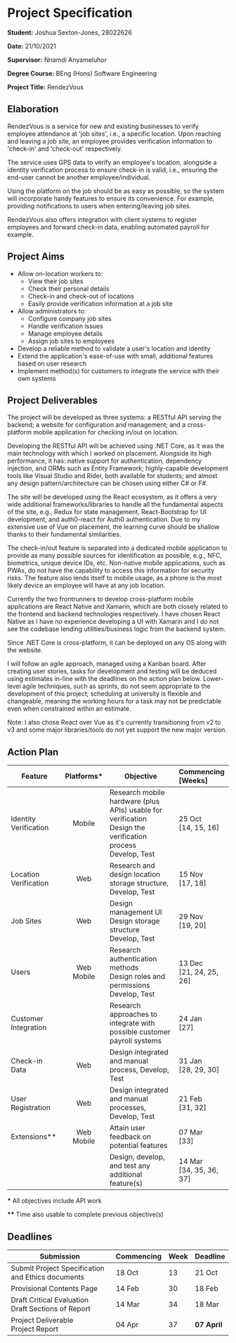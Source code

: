 # Project Specification

**Student:** Joshua Sexton-Jones, 28022626

**Date:** 21/10/2021

**Supervisor:** Nnamdi Anyameluhor

**Degree Course:** BEng (Hons) Software Engineering

**Project Title:** RendezVous

## Elaboration

RendezVous is a service for new and existing businesses to
verify employee attendance at 'job sites', i.e., a specific
location. Upon reaching and leaving a job site, an employee
provides verification information to 'check-in' and
'check-out' respectively.

The service uses GPS data to verify an employee's location,
alongside a identity verification process to ensure check-in
is valid, i.e., ensuring the end-user cannot be another
employee/individual.

Using the platform on the job should be as easy as possible,
so the system will incorporate handy features to ensure its
convenience. For example, providing notifications to users
when entering/leaving job sites.

RendezVous also offers integration with client systems to
register employees and forward check-in data, enabling
automated payroll for example.

## Project Aims

- Allow on-location workers to:
  - View their job sites
  - Check their personal details
  - Check-in and check-out of locations
  - Easily provide verification information at a job site
- Allow administrators to:
  - Configure company job sites
  - Handle verification issues
  - Manage employee details
  - Assign job sites to employees
- Develop a reliable method to validate a user's location
  and identity
- Extend the application's ease-of-use with small,
  additional features based on user research
- Implement method(s) for customers to integrate the service
  with their own systems

## Project Deliverables

The project will be developed as three systems: a RESTful
API serving the backend; a website for configuration and
management; and a cross-platform mobile application for
checking in/out on location.

Developing the RESTful API will be achieved using .NET Core,
as it was the main technology with which I worked on
placement. Alongside its high performance, it has: native
support for authentication, dependency injection, and ORMs
such as Entity Framework; highly-capable development tools
like Visual Studio and Rider, both available for students;
and almost any design pattern/architecture can be chosen
using either C# or F#.

The site will be developed using the React ecosystem, as it
offers a very wide additional frameworks/libraries to handle
all the fundamental aspects of the site, e.g., Redux for
state management, React-Bootstrap for UI development, and
auth0-react for Auth0 authentication. Due to my extensive
use of Vue on placement, the learning curve should be
shallow thanks to their fundamental similarities.

The check-in/out feature is separated into a dedicated
mobile application to provide as many possible sources for
identification as possible, e.g., NFC, biometrics, unique
device IDs, etc. Non-native mobile applications, such as
PWAs, do not have the capability to access this information
for security risks. The feature also lends itself to mobile
usage, as a phone is the most likely device an employee will
have at any job location.

Currently the two frontrunners to develop cross-platform
mobile applications are React Native and Xamarin, which are
both closely related to the frontend and backend
technologies respectively. I have chosen React Native as I
have no experience developing a UI with Xamarin and I do not
see the codebase lending utilities/business logic from the
backend system.

Since .NET Core is cross-platform, it can be deployed on any
OS along with the website.

I will follow an agile approach, managed using a Kanban
board. After creating user stories, tasks for development
and testing will be deduced using estimates in-line with the
deadlines on the action plan below. Lower-level agile
techniques, such as sprints, do not seem appropriate to the
development of this project; scheduling at university is
flexible and changeable, meaning the working hours for a
task may not be predictable even when constrained within an
estimate.

Note: I also chose React over Vue as it's currently
transitioning from v2 to v3 and some major libraries/tools
do not yet support the new major version.

## Action Plan

| Feature               |   Platforms\*   | Objective                                                                                                            | Commencing <br> [Weeks]      |
| --------------------- | :-------------: | -------------------------------------------------------------------------------------------------------------------- | :--------------------------- |
| Identity Verification |     Mobile      | Research mobile hardware (plus APIs) usable for verification <br> Design the verification process <br> Develop, Test | 25 Oct <br> [14, 15, 16]     |
| Location Verification |       Web       | Research and design location storage structure, Develop, Test                                                        | 15 Nov <br> [17, 18]         |
| Job Sites             |       Web       | Design management UI <br> Design storage structure <br> Develop, Test                                                | 29 Nov <br> [19, 20]         |
| Users                 | Web <br> Mobile | Research authentication methods <br> Design roles and permissions <br> Develop, Test                                 | 13 Dec <br> [21, 24, 25, 26] |
| Customer Integration  |                 | Research approaches to integrate with possible customer payroll systems                                              | 24 Jan <br> [27]             |
| Check-in Data         |       Web       | Design integrated and manual process, Develop, Test                                                                  | 31 Jan <br> [28, 29, 30]     |
| User Registration     |       Web       | Design integrated and manual processes, Develop, Test                                                                | 21 Feb <br> [31, 32]         |
| Extensions\*\*        | Web <br> Mobile | Attain user feedback on potential features                                                                           | 07 Mar <br> [33]             |
|                       |                 | Design, develop, and test any additional feature(s)                                                                  | 14 Mar <br> [34, 35, 36, 37] |

**\*** All objectives include API work

**\*\*** Time also usable to complete previous objective(s)

## Deadlines

| Submission                                             | Commencing | Week | Deadline     |
| ------------------------------------------------------ | ---------- | ---- | ------------ |
| Submit Project Specification and Ethics documents      | 18 Oct     | 13   | 21 Oct       |
| Provisional Contents Page                              | 14 Feb     | 30   | 18 Feb       |
| Draft Critical Evaluation <br>Draft Sections of Report | 14 Mar     | 34   | 18 Mar       |
| Project Deliverable <br> Project Report                | 04 Apr     | 37   | **07 April** |
